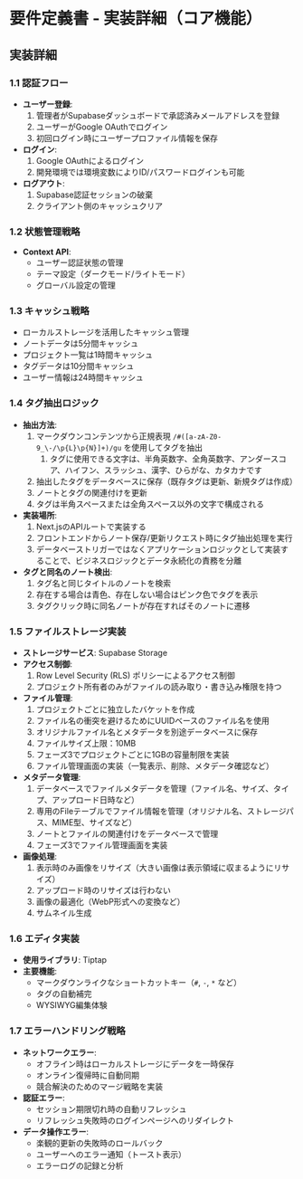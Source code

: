 # 要件定義書 - 実装詳細（コア機能）

## 実装詳細

### 1.1 認証フロー
- **ユーザー登録**:
  1. 管理者がSupabaseダッシュボードで承認済みメールアドレスを登録
  2. ユーザーがGoogle OAuthでログイン
  3. 初回ログイン時にユーザープロファイル情報を保存
- **ログイン**:
  1. Google OAuthによるログイン
  2. 開発環境では環境変数によりID/パスワードログインも可能
- **ログアウト**:
  1. Supabase認証セッションの破棄
  2. クライアント側のキャッシュクリア

### 1.2 状態管理戦略
- **Context API**:
  - ユーザー認証状態の管理
  - テーマ設定（ダークモード/ライトモード）
  - グローバル設定の管理

### 1.3 キャッシュ戦略
- ローカルストレージを活用したキャッシュ管理
- ノートデータは5分間キャッシュ
- プロジェクト一覧は1時間キャッシュ
- タグデータは10分間キャッシュ
- ユーザー情報は24時間キャッシュ

### 1.4 タグ抽出ロジック
- **抽出方法**:
  1. マークダウンコンテンツから正規表現 `/#([a-zA-Z0-9_\-/\p{L}\p{N}]+)/gu` を使用してタグを抽出
     1. タグに使用できる文字は、半角英数字、全角英数字、アンダースコア、ハイフン、スラッシュ、漢字、ひらがな、カタカナです
  2. 抽出したタグをデータベースに保存（既存タグは更新、新規タグは作成）
  3. ノートとタグの関連付けを更新
  4. タグは半角スペースまたは全角スペース以外の文字で構成される
- **実装場所**:
  1. Next.jsのAPIルートで実装する
  2. フロントエンドからノート保存/更新リクエスト時にタグ抽出処理を実行
  3. データベーストリガーではなくアプリケーションロジックとして実装することで、ビジネスロジックとデータ永続化の責務を分離
- **タグと同名のノート検出**:
  1. タグ名と同じタイトルのノートを検索
  2. 存在する場合は青色、存在しない場合はピンク色でタグを表示
  3. タグクリック時に同名ノートが存在すればそのノートに遷移

### 1.5 ファイルストレージ実装
- **ストレージサービス**: Supabase Storage
- **アクセス制御**:
  1. Row Level Security (RLS) ポリシーによるアクセス制御
  2. プロジェクト所有者のみがファイルの読み取り・書き込み権限を持つ
- **ファイル管理**:
  1. プロジェクトごとに独立したバケットを作成
  2. ファイル名の衝突を避けるためにUUIDベースのファイル名を使用
  3. オリジナルファイル名とメタデータを別途データベースに保存
  4. ファイルサイズ上限：10MB
  5. フェーズ3でプロジェクトごとに1GBの容量制限を実装
  1. ファイル管理画面の実装（一覧表示、削除、メタデータ確認など）
- **メタデータ管理**:
  1. データベースでファイルメタデータを管理（ファイル名、サイズ、タイプ、アップロード日時など）
  2. 専用のFileテーブルでファイル情報を管理（オリジナル名、ストレージパス、MIME型、サイズなど）
  3. ノートとファイルの関連付けをデータベースで管理
  4. フェーズ3でファイル管理画面を実装
- **画像処理**:
  1. 表示時のみ画像をリサイズ（大きい画像は表示領域に収まるようにリサイズ）
  2. アップロード時のリサイズは行わない
  3. 画像の最適化（WebP形式への変換など）
  4. サムネイル生成

### 1.6 エディタ実装
- **使用ライブラリ**: Tiptap
- **主要機能**:
  - マークダウンライクなショートカットキー（`#`, `-`, `*` など）
  - タグの自動補完
  - WYSIWYG編集体験

### 1.7 エラーハンドリング戦略
- **ネットワークエラー**:
  - オフライン時はローカルストレージにデータを一時保存
  - オンライン復帰時に自動同期
  - 競合解決のためのマージ戦略を実装
- **認証エラー**:
  - セッション期限切れ時の自動リフレッシュ
  - リフレッシュ失敗時のログインページへのリダイレクト
- **データ操作エラー**:
  - 楽観的更新の失敗時のロールバック
  - ユーザーへのエラー通知（トースト表示）
  - エラーログの記録と分析
